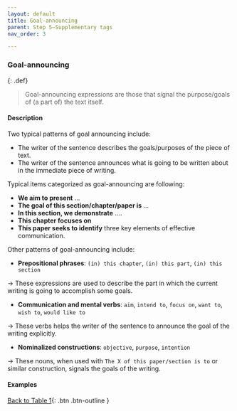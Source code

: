```yaml
---
layout: default
title: Goal-announcing
parent: Step 5–Supplementary tags
nav_order: 3

---
```


### Goal-announcing

{: .def}
> Goal-announcing expressions are those that signal the purpose/goals of (a part of) the text itself.

#### Description

Two typical patterns of goal announcing include:

- The writer of the sentence describes the goals/purposes of the piece of text.
- The writer of the sentence announces what is going to be written about in the immediate piece of writing.

Typical items categorized as goal-announcing are following:
- **We aim to present** ...
- **The goal of this section/chapter/paper is** ...
- **In this section, we demonstrate** ....
- **This chapter focuses on**
- **This paper seeks to identify** three key elements of effective communication.

Other patterns of goal-announcing include:
- **Prepositional phrases**: `(in) this chapter`, `(in) this part`, `(in) this section`

-> These expressions are used to describe the part in which the current writing is going to accomplish some goals.
- **Communication and mental verbs**: `aim`, `intend to`, `focus on`, `want to`, `wish to`, `would like to`

-> These verbs helps the writer of the sentence to announce the goal of the writing explicitly. 
- **Nominalized constructions**: `objective`, `purpose`, `intention`

-> These nouns, when used with `The X of this paper/section is to` or similar construction, signals the goals of the writing.


#### Examples



[Back to Table 1](index.md#table-1-categories-of-engagement-moves){: .btn .btn-outline }